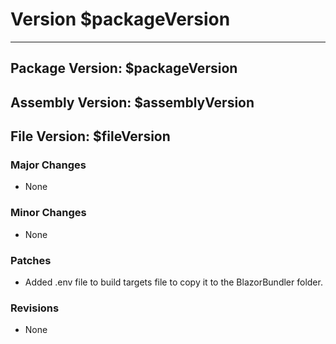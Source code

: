 # Version $packageVersion
-----------------------
## Package Version: $packageVersion
## Assembly Version: $assemblyVersion
## File Version: $fileVersion

### Major Changes
- None

### Minor Changes
- None

### Patches
- Added .env file to build targets file to copy it to the BlazorBundler folder.

### Revisions
- None
